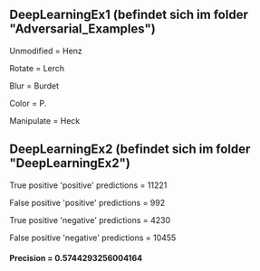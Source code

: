 ## DeepLearningEx1 (befindet sich im folder "Adversarial_Examples")

Unmodified = Henz

Rotate = Lerch

Blur = Burdet

Color = P.

Manipulate = Heck

## DeepLearningEx2 (befindet sich im folder "DeepLearningEx2")
True positive 'positive' predictions = 11221

False positive 'positive' predictions = 992

True positive 'negative' predictions = 4230

False positive 'negative' predictions = 10455

#### Precision = 0.5744293256004164
